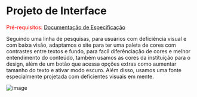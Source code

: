 
# Projeto de Interface

<span style="color:red">Pré-requisitos: <a href="2-Especificação do Projeto.md"> Documentação de Especificação</a></span>

 Seguindo uma linha de pesquisas, para usuários com deficiência visual e com baixa visão, adaptamos o site para ter uma paleta de cores com contrastes entre textos e fundo, para facíl diferênciação de cores e melhor entendimento do conteúdo, também usamos as cores da instituição para o design, além de um botão que acessa opções extras como aumentar tamanho do texto e ativar modo escuro. Além disso, usamos uma fonte especialmente projetada com deficientes visuais em mente.

 
![image](https://user-images.githubusercontent.com/101149480/165189978-fc8ac4c6-65f4-4c97-96e9-57c460c2019a.png)


